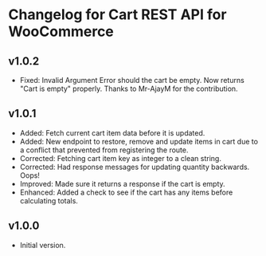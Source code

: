 # Changelog for Cart REST API for WooCommerce

## v1.0.2
* Fixed: Invalid Argument Error should the cart be empty. Now returns "Cart is empty" properly. Thanks to Mr-AjayM for the contribution.

## v1.0.1
* Added: Fetch current cart item data before it is updated.
* Added: New endpoint to restore, remove and update items in cart due to a conflict that prevented from registering the route.
* Corrected: Fetching cart item key as integer to a clean string.
* Corrected: Had response messages for updating quantity backwards. Oops!
* Improved: Made sure it returns a response if the cart is empty.
* Enhanced: Added a check to see if the cart has any items before calculating totals.

## v1.0.0
* Initial version.
